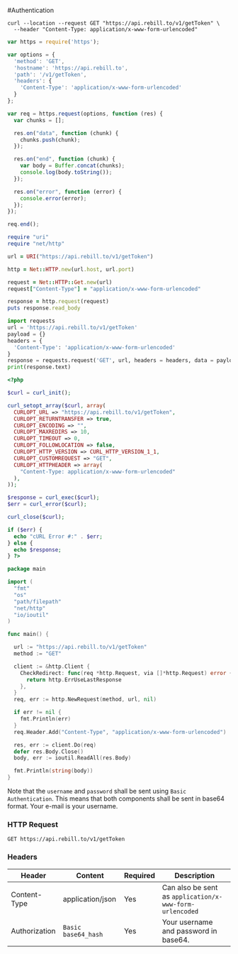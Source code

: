 #Authentication

```shell
curl --location --request GET "https://api.rebill.to/v1/getToken" \
  --header "Content-Type: application/x-www-form-urlencoded"
```

```javascript
var https = require('https');

var options = {
  'method': 'GET',
  'hostname': 'https://api.rebill.to',
  'path': '/v1/getToken',
  'headers': {
    'Content-Type': 'application/x-www-form-urlencoded'
  }
};

var req = https.request(options, function (res) {
  var chunks = [];

  res.on("data", function (chunk) {
    chunks.push(chunk);
  });

  res.on("end", function (chunk) {
    var body = Buffer.concat(chunks);
    console.log(body.toString());
  });

  res.on("error", function (error) {
    console.error(error);
  });
});

req.end();
```

```ruby
require "uri"
require "net/http"

url = URI("https://api.rebill.to/v1/getToken")

http = Net::HTTP.new(url.host, url.port)

request = Net::HTTP::Get.new(url)
request["Content-Type"] = "application/x-www-form-urlencoded"

response = http.request(request)
puts response.read_body
```

```python
import requests
url = 'https://api.rebill.to/v1/getToken'
payload = {}
headers = {
  'Content-Type': 'application/x-www-form-urlencoded'
}
response = requests.request('GET', url, headers = headers, data = payload, allow_redirects=False, timeout=undefined, allow_redirects=false)
print(response.text)
```

```php
<?php

$curl = curl_init();

curl_setopt_array($curl, array(
  CURLOPT_URL => "https://api.rebill.to/v1/getToken",
  CURLOPT_RETURNTRANSFER => true,
  CURLOPT_ENCODING => "",
  CURLOPT_MAXREDIRS => 10,
  CURLOPT_TIMEOUT => 0,
  CURLOPT_FOLLOWLOCATION => false,
  CURLOPT_HTTP_VERSION => CURL_HTTP_VERSION_1_1,
  CURLOPT_CUSTOMREQUEST => "GET",
  CURLOPT_HTTPHEADER => array(
    "Content-Type: application/x-www-form-urlencoded"
  ),
));

$response = curl_exec($curl);
$err = curl_error($curl);

curl_close($curl);

if ($err) {
  echo "cURL Error #:" . $err;
} else {
  echo $response;
} ?>
```

```go
package main

import (
  "fmt"
  "os"
  "path/filepath"
  "net/http"
  "io/ioutil"
)

func main() {

  url := "https://api.rebill.to/v1/getToken"
  method := "GET"

  client := &http.Client {
    CheckRedirect: func(req *http.Request, via []*http.Request) error {
      return http.ErrUseLastResponse
    },
  }
  req, err := http.NewRequest(method, url, nil)

  if err != nil {
    fmt.Println(err)
  }
  req.Header.Add("Content-Type", "application/x-www-form-urlencoded")

  res, err := client.Do(req)
  defer res.Body.Close()
  body, err := ioutil.ReadAll(res.Body)

  fmt.Println(string(body))
}
```

Note that the `username` and `password` shall be sent using `Basic Authentication`. This means that both components shall be sent in base64 format.
Your e-mail is your username.

### HTTP Request

`GET https://api.rebill.to/v1/getToken`

### Headers

Header | Content | Required | Description
--------- | ----------- | ----------- | -----------
Content-Type | application/json | Yes | Can also be sent as `application/x-www-form-urlencoded`
Authorization | `Basic base64_hash` | Yes | Your username and password in base64.

